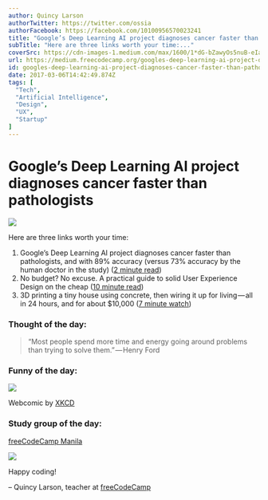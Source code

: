 ```yaml
---
author: Quincy Larson
authorTwitter: https://twitter.com/ossia
authorFacebook: https://facebook.com/10100956570023241
title: "Google’s Deep Learning AI project diagnoses cancer faster than pathologists"
subTitle: "Here are three links worth your time:..."
coverSrc: https://cdn-images-1.medium.com/max/1600/1*dG-bZawyOs5nuB-eIaEEGQ.png
url: https://medium.freecodecamp.org/googles-deep-learning-ai-project-diagnoses-cancer-faster-than-pathologists-7f8bd1ffaca4
id: googles-deep-learning-ai-project-diagnoses-cancer-faster-than-pathologists-7f8bd1ffaca4
date: 2017-03-06T14:42:49.874Z
tags: [
  "Tech",
  "Artificial Intelligence",
  "Design",
  "UX",
  "Startup"
]
---
```

# Google’s Deep Learning AI project diagnoses cancer faster than pathologists



![](https://cdn-images-1.medium.com/max/1600/1*dG-bZawyOs5nuB-eIaEEGQ.png)



Here are three links worth your time:

1.  Google’s Deep Learning AI project diagnoses cancer faster than pathologists, and with 89% accuracy (versus 73% accuracy by the human doctor in the study) ([2 minute read](http://bit.ly/2lw3Rsd))
2.  No budget? No excuse. A practical guide to solid User Experience Design on the cheap ([10 minute read](http://bit.ly/2mMClqR))
3.  3D printing a tiny house using concrete, then wiring it up for living — all in 24 hours, and for about $10,000 ([7 minute watch](http://bit.ly/2n61qcc))

### Thought of the day:

> “Most people spend more time and energy going around problems than trying to solve them.” — Henry Ford

### Funny of the day:



![](https://cdn-images-1.medium.com/max/1600/1*uEvEEEoroRxiEa4zPu3qcg.png)



Webcomic by [XKCD](http://bit.ly/2lw1khI)

### Study group of the day:

[freeCodeCamp Manila](http://bit.ly/2mWVMtO)



![](https://cdn-images-1.medium.com/max/1600/1*A2pDyDFpVALh6Z2lPEWN2g.jpeg)



Happy coding!

– Quincy Larson, teacher at [freeCodeCamp](http://bit.ly/2j7Q1dN)








